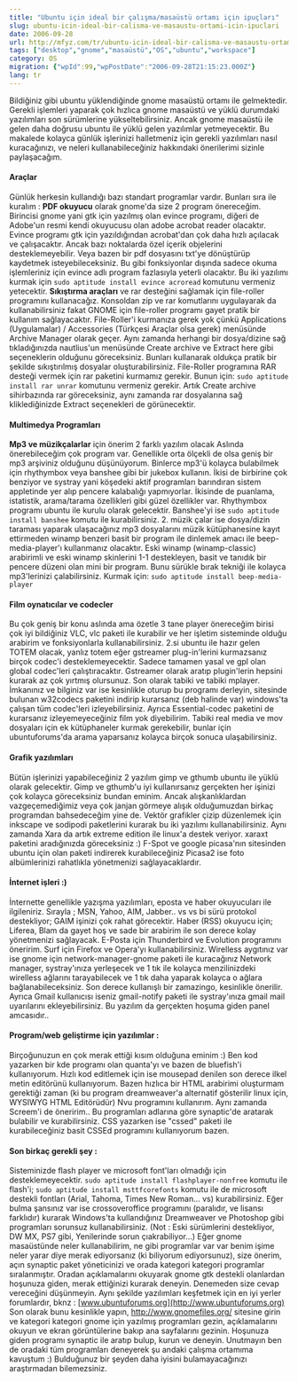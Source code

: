 ```yaml
---
title: "Ubuntu için ideal bir çalışma/masaüstü ortamı için ipuçları"
slug: ubuntu-icin-ideal-bir-calisma-ve-masaustu-ortami-icin-ipuclari
date: 2006-09-28
url: http://mfyz.com/tr/ubuntu-icin-ideal-bir-calisma-ve-masaustu-ortami-icin-ipuclari/
tags: ["desktop","gnome","masaüstü","OS","ubuntu","workspace"]
category: OS
migration: {"wpId":99,"wpPostDate":"2006-09-28T21:15:23.000Z"}
lang: tr
---
```


Bildiğiniz gibi ubuntu yüklendiğinde gnome masaüstü ortamı ile gelmektedir. Gerekli işlemleri yaparak çok hızlıca gnome masaüstü ve yüklü durumdaki yazılımları son sürümlerine yükseltebilirsiniz. Ancak gnome masaüstü ile gelen daha doğrusu ubuntu ile yüklü gelen yazılımlar yetmeyecektir. Bu makalede kolayca günlük işlerinizi halletmeniz için gerekli yazılımları nasıl kuracağınızı, ve neleri kullanabileceğiniz hakkındaki önerilerimi sizinle paylaşacağım.

#### Araçlar

Günlük herkesin kullandığı bazı standart programlar vardır. Bunları sıra ile kuralım : **PDF okuyucu** olarak gnome'da size 2 program önereceğim. Birincisi gnome yani gtk için yazılmış olan evince programı, diğeri de Adobe'un resmi kendi okuyucusu olan adobe acrobat reader olacaktır. Evince programı gtk için yazıldığından acrobat'dan çok daha hızlı açılacak ve çalışacaktır. Ancak bazı noktalarda özel içerik objelerini desteklemeyebilir. Veya bazen bir pdf dosyasını txt'ye dönüştürüp kaydetmek isteyebileceksiniz. Bu gibi fonksiyonlar dışında sadece okuma işlemleriniz için evince adlı program fazlasıyla yeterli olacaktır. Bu iki yazılımı kurmak için `sudo aptitude install evince acroread` komutunu vermeniz yetecektir. **Sıkıştırma araçları** ve rar desteğini sağlamak için file-roller programını kullanacağız. Konsoldan zip ve rar komutlarını uygulayarak da kullanabilirsiniz fakat GNOME için file-roller programı gayet pratik bir kullanım sağlayacaktır. File-Roller'i kurmanıza gerek yok çünkü Applications (Uygulamalar) / Accessories (Türkçesi Araçlar olsa gerek) menüsünde Archive Manager olarak geçer. Aynı zamanda herhangi bir dosya/dizine sağ tıkladığınızda nautlius'un menüsünde Create archive ve Extract here gibi seçeneklerin olduğunu göreceksiniz. Bunları kullanarak oldukça pratik bir şekilde sıkıştırılmış dosyalar oluşturabilirsiniz. File-Roller programına RAR desteği vermek için rar paketini kurmamız gerekir. Bunun için: `sudo aptitude install rar unrar` komutunu vermeniz gerekir. Artık Create archive sihirbazında rar göreceksiniz, aynı zamanda rar dosyalarına sağ kliklediğinizde Extract seçenekleri de görünecektir.

#### Multimedya Programları

**Mp3 ve müzikçalarlar** için önerim 2 farklı yazılım olacak Aslında önerebileceğim çok program var. Genellikle orta ölçekli de olsa geniş bir mp3 arşiviniz olduğunu düşünüyorum. Binlerce mp3'ü kolayca bulabilmek için rhythymbox veya banshee gibi bir jukebox kullanın. İkisi de birbirine çok benziyor ve systray yani köşedeki aktif programları barındıran sistem appletinde yer alıp pencere kalabalığı yapmıyorlar. İkisinde de puanlama, istatistik, arama/tarama özellikleri gibi güzel özellikler var. Rhythymbox programı ubuntu ile kurulu olarak gelecektir. Banshee'yi ise `sudo aptitude install banshee` komutu ile kurabilirsiniz. 2. müzik çalar ise dosya/dizin taraması yaparak ulaşacağınız mp3 dosyalarını müzik kütüphanesine kayıt ettirmeden winamp benzeri basit bir program ile dinlemek amacı ile beep-media-player'ı kullanmanız olacaktır. Eski winamp (winamp-classic) arabirimli ve eski winamp skinlerini 1-1 destekleyen, basit ve tanıdık bir pencere düzeni olan mini bir program. Bunu sürükle bırak tekniği ile kolayca mp3'lerinizi çalabilirsiniz. Kurmak için: `sudo aptitude install beep-media-player`

#### Film oynatıcılar ve codecler

Bu çok geniş bir konu aslında ama özetle 3 tane player önereceğim birisi çok iyi bildiğiniz VLC, vlc paketi ile kurabilir ve her işletim sisteminde olduğu arabirim ve fonksiyonlarla kullanabilirsiniz. 2.si ubuntu ile hazır gelen TOTEM olacak, yanlız totem eğer gstreamer plug-in'lerini kurmazsanız birçok codec'i desteklemeyecektir. Sadece tamamen yasal ve gpl olan global codec'leri çalıştıracaktır. Gstreamer olarak aratıp plugin'lerin hepsini kurarak az çok yırtmış olursunuz. Son olarak tabiki ve tabiki mplayer. İmkanınız ve bilginiz var ise kesinlikle oturup bu programı derleyin, sitesinde bulunan w32codecs paketini indirip kurarsanız (deb halinde var) windows'ta çalışan tüm codec'leri izleyebilirsiniz. Ayrıca Essential-codec paketini de kurarsanız izleyemeyeceğiniz film yok diyebilirim. Tabiki real media ve mov dosyaları için ek kütüphaneler kurmak gerekebilir, bunlar için ubuntuforums'da arama yaparsanız kolayca birçok sonuca ulaşabilirsiniz.

#### Grafik yazılımları

Bütün işlerinizi yapabileceğiniz 2 yazılım gimp ve gthumb ubuntu ile yüklü olarak gelecektir. Gimp ve gthumb'u iyi kullanırsanız gerçekten her işinizi çok kolayca göreceksiniz bundan eminim. Ancak alışkanlıklardan vazgeçemediğimiz veya çok janjan görmeye alışık olduğumuzdan birkaç programdan bahsedeceğim yine de. Vektör grafikler çizip düzenlemek için inkscape ve sodipodi paketlerini kurarak bu iki yazılımı kullanabilirsiniz. Aynı zamanda Xara da artık extreme edition ile linux'a destek veriyor. xaraxt paketini aradığınızda göreceksiniz :) F-Spot ve google picasa'nın sitesinden ubuntu için olan paketi indirerek kurabileceğiniz Picasa2 ise foto albümlerinizi rahatlıkla yönetmenizi sağlayacaklardır.

#### İnternet işleri :)

İnternette genellikle yazışma yazılımları, eposta ve haber okuyucuları ile ilgileniriz. Sırayla ; MSN, Yahoo, AIM, Jabber.. vs vs bi sürü protokol destekliyor; GAIM işinizi çok rahat görecektir. Haber (RSS) okuyucu için; Liferea, Blam da gayet hoş ve sade bir arabirim ile son derece kolay yönetmenizi sağlayacak. E-Posta için Thunderbird ve Evolution programını öneririm. Surf için Firefox ve Opera'yı kullanabilirsiniz. Wirelless aygıtınız var ise gnome için network-manager-gnome paketi ile kuracağınız Network manager, systray'ınıza yerleşecek ve 1 tık ile kolayca menzilinizdeki wirelless ağlarını tarayabilecek ve 1 tık daha yaparak kolayca o ağlara bağlanabileceksiniz. Son derece kullanışlı bir zamazingo, kesinlikle önerilir. Ayrıca Gmail kullanıcısı iseniz gmail-notify paketi ile systray'ınıza gmail mail uyarılarını ekleyebilirsiniz. Bu yazılım da gerçekten hoşuma giden panel amcasıdır..

#### Program/web geliştirme için yazılımlar :

Birçoğunuzun en çok merak ettiği kısım olduğuna eminim :) Ben kod yazarken bir kde programı olan quanta'yı ve bazen de bluefish'i kullanıyorum. Hızlı kod editlemek için ise mousepad denilen son derece ilkel metin editörünü kullanıyorum. Bazen hızlıca bir HTML arabirimi oluşturmam gerektiği zaman (ki bu program dreamweaver'a alternatif gösterilir linux için, WYSIWYG HTML Editörüdür) Nvu programını kullanırım. Aynı zamanda Screem'i de öneririm.. Bu programları adlarına göre synaptic'de aratarak bulabilir ve kurabilirsiniz. CSS yazarken ise "cssed" paketi ile kurabileceğiniz basit CSSEd programını kullanıyorum bazen.

#### Son birkaç gerekli şey :

Sisteminizde flash player ve microsoft font'ları olmadığı için desteklemeyecektir. `sudo aptitude install flashplayer-nonfree` komutu ile flash'i; `sudo aptitude install msttfcorefonts` komutu ile de microsoft destekli fontları (Arial, Tahoma, Times New Roman... vs) kurabilirsiniz. Eğer bulma şansınız var ise crossoveroffice programını (paralıdır, ve lisansı farklıdır) kurarak Windows'ta kullandığınız Dreamweaver ve Photoshop gibi programları sorunsuz kullanabilirsiniz. (Not : Eski sürümlerini destekliyor, DW MX, PS7 gibi, Yenilerinde sorun çıakrabiliyor...) Eğer gnome masaüstünde neler kullanabilirim, ne gibi programlar var var benim işime neler yarar diye merak ediyorsanız (ki biliyorum ediyorsunuz), size önerim, açın synaptic paket yöneticinizi ve orada kategori kategori programlar sıralanmıştır. Oradan açıklamalarını okuyarak gnome gtk destekli olanlardan hoşunuza giden, merak ettiğinizi kurarak deneyin. Denemeden size cevap vereceğini düşünmeyin. Aynı şekilde yazılımları keşfetmek için en iyi yerler forumlardır, bknz : [www.ubuntuforums.org](http://www.ubuntuforums.org) Son olarak bunu kesinlikle yapın, http://www.gnomefiles.org/ sitesine girin ve kategori kategori gnome için yazılmış programları gezin, açıklamalarını okuyun ve ekran görüntülerine bakıp ana sayfalarını gezinin. Hoşunuza giden programı synaptic ile aratıp bulup, kurun ve deneyin. Unutmayın ben de oradaki tüm programları deneyerek şu andaki çalışma ortamıma kavuştum :) Bulduğunuz bir şeyden daha iyisini bulamayacağınızı araştırmadan bilemezsiniz.